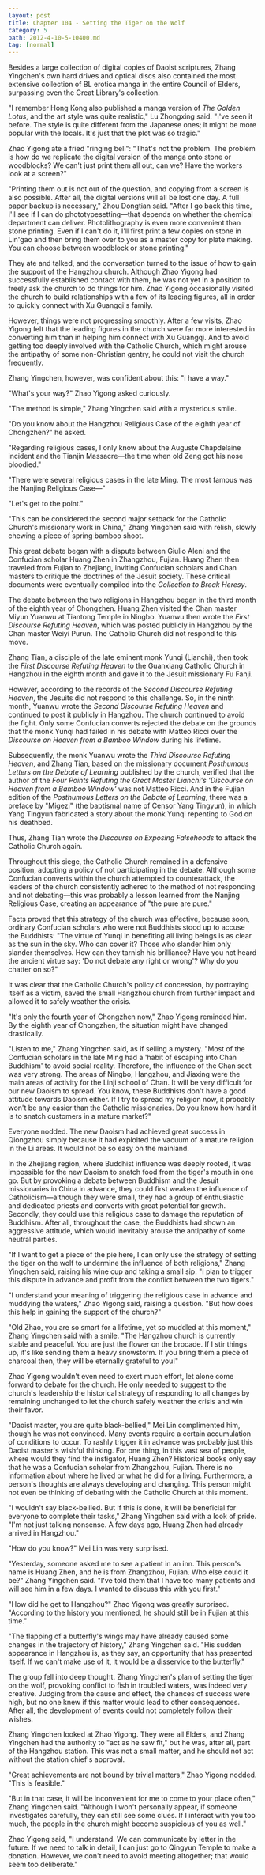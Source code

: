 ```yaml
---
layout: post
title: Chapter 104 - Setting the Tiger on the Wolf
category: 5
path: 2012-4-10-5-10400.md
tag: [normal]
---
```


Besides a large collection of digital copies of Daoist scriptures, Zhang Yingchen's own hard drives and optical discs also contained the most extensive collection of BL erotica manga in the entire Council of Elders, surpassing even the Great Library's collection.

"I remember Hong Kong also published a manga version of *The Golden Lotus*, and the art style was quite realistic," Lu Zhongxing said. "I've seen it before. The style is quite different from the Japanese ones; it might be more popular with the locals. It's just that the plot was so tragic."

Zhao Yigong ate a fried "ringing bell": "That's not the problem. The problem is how do we replicate the digital version of the manga onto stone or woodblocks? We can't just print them all out, can we? Have the workers look at a screen?"

"Printing them out is not out of the question, and copying from a screen is also possible. After all, the digital versions will all be lost one day. A full paper backup is necessary," Zhou Dongtian said. "After I go back this time, I'll see if I can do phototypesetting—that depends on whether the chemical department can deliver. Photolithography is even more convenient than stone printing. Even if I can't do it, I'll first print a few copies on stone in Lin'gao and then bring them over to you as a master copy for plate making. You can choose between woodblock or stone printing."

They ate and talked, and the conversation turned to the issue of how to gain the support of the Hangzhou church. Although Zhao Yigong had successfully established contact with them, he was not yet in a position to freely ask the church to do things for him. Zhao Yigong occasionally visited the church to build relationships with a few of its leading figures, all in order to quickly connect with Xu Guangqi's family.

However, things were not progressing smoothly. After a few visits, Zhao Yigong felt that the leading figures in the church were far more interested in converting him than in helping him connect with Xu Guangqi. And to avoid getting too deeply involved with the Catholic Church, which might arouse the antipathy of some non-Christian gentry, he could not visit the church frequently.

Zhang Yingchen, however, was confident about this: "I have a way."

"What's your way?" Zhao Yigong asked curiously.

"The method is simple," Zhang Yingchen said with a mysterious smile.

"Do you know about the Hangzhou Religious Case of the eighth year of Chongzhen?" he asked.

"Regarding religious cases, I only know about the Auguste Chapdelaine incident and the Tianjin Massacre—the time when old Zeng got his nose bloodied."

"There were several religious cases in the late Ming. The most famous was the Nanjing Religious Case—"

"Let's get to the point."

"This can be considered the second major setback for the Catholic Church's missionary work in China," Zhang Yingchen said with relish, slowly chewing a piece of spring bamboo shoot.

This great debate began with a dispute between Giulio Aleni and the Confucian scholar Huang Zhen in Zhangzhou, Fujian. Huang Zhen then traveled from Fujian to Zhejiang, inviting Confucian scholars and Chan masters to critique the doctrines of the Jesuit society. These critical documents were eventually compiled into the *Collection to Break Heresy*.

The debate between the two religions in Hangzhou began in the third month of the eighth year of Chongzhen. Huang Zhen visited the Chan master Miyun Yuanwu at Tiantong Temple in Ningbo. Yuanwu then wrote the *First Discourse Refuting Heaven*, which was posted publicly in Hangzhou by the Chan master Weiyi Purun. The Catholic Church did not respond to this move.

Zhang Tian, a disciple of the late eminent monk Yunqi (Lianchi), then took the *First Discourse Refuting Heaven* to the Guanxiang Catholic Church in Hangzhou in the eighth month and gave it to the Jesuit missionary Fu Fanji.

However, according to the records of the *Second Discourse Refuting Heaven*, the Jesuits did not respond to this challenge. So, in the ninth month, Yuanwu wrote the *Second Discourse Refuting Heaven* and continued to post it publicly in Hangzhou. The church continued to avoid the fight. Only some Confucian converts rejected the debate on the grounds that the monk Yunqi had failed in his debate with Matteo Ricci over the *Discourse on Heaven from a Bamboo Window* during his lifetime.

Subsequently, the monk Yuanwu wrote the *Third Discourse Refuting Heaven*, and Zhang Tian, based on the missionary document *Posthumous Letters on the Debate of Learning* published by the church, verified that the author of the *Four Points Refuting the Great Master Lianchi's 'Discourse on Heaven from a Bamboo Window'* was not Matteo Ricci. And in the Fujian edition of the *Posthumous Letters on the Debate of Learning*, there was a preface by "Migezi" (the baptismal name of Censor Yang Tingyun), in which Yang Tingyun fabricated a story about the monk Yunqi repenting to God on his deathbed.

Thus, Zhang Tian wrote the *Discourse on Exposing Falsehoods* to attack the Catholic Church again.

Throughout this siege, the Catholic Church remained in a defensive position, adopting a policy of not participating in the debate. Although some Confucian converts within the church attempted to counterattack, the leaders of the church consistently adhered to the method of not responding and not debating—this was probably a lesson learned from the Nanjing Religious Case, creating an appearance of "the pure are pure."

Facts proved that this strategy of the church was effective, because soon, ordinary Confucian scholars who were not Buddhists stood up to accuse the Buddhists: "The virtue of Yunqi in benefiting all living beings is as clear as the sun in the sky. Who can cover it? Those who slander him only slander themselves. How can they tarnish his brilliance? Have you not heard the ancient virtue say: 'Do not debate any right or wrong'? Why do you chatter on so?"

It was clear that the Catholic Church's policy of concession, by portraying itself as a victim, saved the small Hangzhou church from further impact and allowed it to safely weather the crisis.

"It's only the fourth year of Chongzhen now," Zhao Yigong reminded him. By the eighth year of Chongzhen, the situation might have changed drastically.

"Listen to me," Zhang Yingchen said, as if selling a mystery. "Most of the Confucian scholars in the late Ming had a 'habit of escaping into Chan Buddhism' to avoid social reality. Therefore, the influence of the Chan sect was very strong. The areas of Ningbo, Hangzhou, and Jiaxing were the main areas of activity for the Linji school of Chan. It will be very difficult for our new Daoism to spread. You know, these Buddhists don't have a good attitude towards Daoism either. If I try to spread my religion now, it probably won't be any easier than the Catholic missionaries. Do you know how hard it is to snatch customers in a mature market?"

Everyone nodded. The new Daoism had achieved great success in Qiongzhou simply because it had exploited the vacuum of a mature religion in the Li areas. It would not be so easy on the mainland.

In the Zhejiang region, where Buddhist influence was deeply rooted, it was impossible for the new Daoism to snatch food from the tiger's mouth in one go. But by provoking a debate between Buddhism and the Jesuit missionaries in China in advance, they could first weaken the influence of Catholicism—although they were small, they had a group of enthusiastic and dedicated priests and converts with great potential for growth. Secondly, they could use this religious case to damage the reputation of Buddhism. After all, throughout the case, the Buddhists had shown an aggressive attitude, which would inevitably arouse the antipathy of some neutral parties.

"If I want to get a piece of the pie here, I can only use the strategy of setting the tiger on the wolf to undermine the influence of both religions," Zhang Yingchen said, raising his wine cup and taking a small sip. "I plan to trigger this dispute in advance and profit from the conflict between the two tigers."

"I understand your meaning of triggering the religious case in advance and muddying the waters," Zhao Yigong said, raising a question. "But how does this help in gaining the support of the church?"

"Old Zhao, you are so smart for a lifetime, yet so muddled at this moment," Zhang Yingchen said with a smile. "The Hangzhou church is currently stable and peaceful. You are just the flower on the brocade. If I stir things up, it's like sending them a heavy snowstorm. If you bring them a piece of charcoal then, they will be eternally grateful to you!"

Zhao Yigong wouldn't even need to exert much effort, let alone come forward to debate for the church. He only needed to suggest to the church's leadership the historical strategy of responding to all changes by remaining unchanged to let the church safely weather the crisis and win their favor.

"Daoist master, you are quite black-bellied," Mei Lin complimented him, though he was not convinced. Many events require a certain accumulation of conditions to occur. To rashly trigger it in advance was probably just this Daoist master's wishful thinking. For one thing, in this vast sea of people, where would they find the instigator, Huang Zhen? Historical books only say that he was a Confucian scholar from Zhangzhou, Fujian. There is no information about where he lived or what he did for a living. Furthermore, a person's thoughts are always developing and changing. This person might not even be thinking of debating with the Catholic Church at this moment.

"I wouldn't say black-bellied. But if this is done, it will be beneficial for everyone to complete their tasks," Zhang Yingchen said with a look of pride. "I'm not just talking nonsense. A few days ago, Huang Zhen had already arrived in Hangzhou."

"How do you know?" Mei Lin was very surprised.

"Yesterday, someone asked me to see a patient in an inn. This person's name is Huang Zhen, and he is from Zhangzhou, Fujian. Who else could it be?" Zhang Yingchen said. "I've told them that I have too many patients and will see him in a few days. I wanted to discuss this with you first."

"How did he get to Hangzhou?" Zhao Yigong was greatly surprised. "According to the history you mentioned, he should still be in Fujian at this time."

"The flapping of a butterfly's wings may have already caused some changes in the trajectory of history," Zhang Yingchen said. "His sudden appearance in Hangzhou is, as they say, an opportunity that has presented itself. If we can't make use of it, it would be a disservice to the butterfly."

The group fell into deep thought. Zhang Yingchen's plan of setting the tiger on the wolf, provoking conflict to fish in troubled waters, was indeed very creative. Judging from the cause and effect, the chances of success were high, but no one knew if this matter would lead to other consequences. After all, the development of events could not completely follow their wishes.

Zhang Yingchen looked at Zhao Yigong. They were all Elders, and Zhang Yingchen had the authority to "act as he saw fit," but he was, after all, part of the Hangzhou station. This was not a small matter, and he should not act without the station chief's approval.

"Great achievements are not bound by trivial matters," Zhao Yigong nodded. "This is feasible."

"But in that case, it will be inconvenient for me to come to your place often," Zhang Yingchen said. "Although I won't personally appear, if someone investigates carefully, they can still see some clues. If I interact with you too much, the people in the church might become suspicious of you as well."

Zhao Yigong said, "I understand. We can communicate by letter in the future. If we need to talk in detail, I can just go to Qingyun Temple to make a donation. However, we don't need to avoid meeting altogether; that would seem too deliberate."